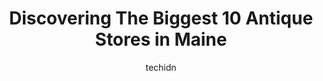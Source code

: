 ---
layout: ampstory
image: https://i0.wp.com/paketmu.com/wp-content/uploads/2023/06/wells-union-antique-center-0-in-maine-1686371860.jpeg?resize=640,853
author: techidn
featured: false
description: Explore the diverse Antique Store scene in Maine, home to an incredible selection of 10 establishments catering to every taste. Whether youre in search of iconic favorites or undiscovered t
title: Discovering The Biggest 10 Antique Stores in Maine
cover:
   title: Discovering The Biggest 10 Antique Stores in Maine
   subtitle: RICKPATE
   background: https://paketmu.com/wp-content/uploads/2023/06/wells-union-antique-center-0-in-maine-1686371860.jpeg

pages: 
 - layout: thirds
   top: <h1>#1 1A Relics</h1>
   bottom: "<p>This place is AMAZING!!!If you enjoy browsing through the memories of your life and seeing odd things that may not jostle your memories but make you feel good nonetheless</p>"
   background: https://paketmu.com/wp-content/uploads/2023/06/wells-union-antique-center-1-in-maine-1686371860.jpeg
   backgroundblur: true
 - layout: thirds
   top: <h1>#2 Fairfield Antique Mall</h1>
   bottom: "<p>You can get lost easily in here. Lots of great stuff. Their are several different flavors of taste and many more thins that cause you to pause in awe. Bring lots of money</p>"
   background: https://paketmu.com/wp-content/uploads/2023/06/wells-union-antique-center-2-in-maine-1686371862.jpeg
   cta:
      link: https://paketmu.com/discovering-the-biggest-10-antique-stores-in-maine/
      text: Discovering The Biggest 10 Antique Stores in Maine
 - layout: thirds
   top: <h1>#3 Arundel Antique Village Group Shop</h1>
   bottom: "<p>I love this antique shop.  There are two floors packed with stuff to look at.  The variety is nice and things change over so that when I go every 8-10 weeks I always see </p>"
   background: https://paketmu.com/wp-content/uploads/2023/06/wells-union-antique-center-3-in-maine-1686371863.jpeg
   cta:
      link: https://paketmu.com/discovering-the-biggest-10-antique-stores-in-maine/
      text: Discovering The Biggest 10 Antique Stores in Maine
 - layout: thirds
   top: <h1>#4 Central Maine Antique Mall</h1>
   bottom: "<p>1372 Union St, Bangor, ME 04401, United States</p>"
   background: https://images.unsplash.com/photo-1509114397022-ed747cca3f65?ixlib=rb-4.0.3&ixid=MnwxMjA3fDB8MHxwaG90by1wYWdlfHx8fGVufDB8fHx8&auto=format&fit=crop&w=640&h=853&q=80
   cta:
      link: https://paketmu.com/discovering-the-biggest-10-antique-stores-in-maine/
      text: Discovering The Biggest 10 Antique Stores in Maine
 - layout: thirds
   top: <h1>#5 Antiques USA</h1>
   bottom: "<p>1669 Portland Rd, Arundel, ME 04046, United States</p>"
   background: https://images.unsplash.com/photo-1541356665065-22676f35dd40?ixlib=rb-4.0.3&ixid=MnwxMjA3fDB8MHxwaG90by1wYWdlfHx8fGVufDB8fHx8&auto=format&fit=crop&w=640&h=853&q=80
   cta:
      link: https://paketmu.com/discovering-the-biggest-10-antique-stores-in-maine/
      text: Discovering The Biggest 10 Antique Stores in Maine
 - layout: thirds
   top: <h1>#6 Cabot Mill Antiques</h1>
   bottom: "<p>14 Maine St, Brunswick, ME 04011, United States</p>"
   background: https://images.unsplash.com/photo-1496096265110-f83ad7f96608?ixlib=rb-4.0.3&ixid=MnwxMjA3fDB8MHxwaG90by1wYWdlfHx8fGVufDB8fHx8&auto=format&fit=crop&w=640&h=853&q=80
   cta:
      link: https://paketmu.com/discovering-the-biggest-10-antique-stores-in-maine/
      text: Discovering The Biggest 10 Antique Stores in Maine
 - layout: thirds
   top: <h1>#7 Bo-Mar Hall Antiques & Collectibles</h1>
   bottom: "<p>1622 Post Rd, Wells, ME 04090, United States</p>"
   background: https://images.unsplash.com/photo-1609083590460-7b8cc0ca65f8?ixlib=rb-4.0.3&ixid=MnwxMjA3fDB8MHxwaG90by1wYWdlfHx8fGVufDB8fHx8&auto=format&fit=crop&w=640&h=853&q=80
   cta:
      link: https://paketmu.com/discovering-the-biggest-10-antique-stores-in-maine/
      text: Discovering The Biggest 10 Antique Stores in Maine
 - layout: thirds
   middle: Continue reading...
   background: https://images.unsplash.com/photo-1536745287225-21d689278fd1?ixlib=rb-4.0.3&ixid=MnwxMjA3fDB8MHxwaG90by1wYWdlfHx8fGVufDB8fHx8&auto=format&fit=crop&w=640&h=853&q=80
   cta:
      link: https://paketmu.com/discovering-the-biggest-10-antique-stores-in-maine/
      text: Discovering The Biggest 10 Antique Stores in Maine
      
---